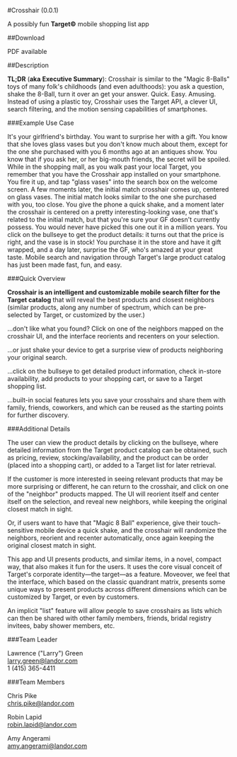 #Crosshair (0.0.1) 

A possibly fun **Target&copy;** mobile shopping list app

##Download

PDF available

##Description

**TL;DR** (__aka__ __Executive Summary__): Crosshair is similar to the "Magic 8-Balls" toys of many folk's childhoods (and even adulthoods): you ask a question, shake the 8-Ball, turn it over an get your answer. Quick. Easy. Amusing. Instead of using a plastic toy, Crosshair uses the Target API, a clever UI, search filtering, and the motion sensing capabilities of smartphones.

###Example Use Case

It's your girlfriend's birthday. You want to surprise her with a gift. You know that she loves glass vases but you don't know much about them, except for the one she purchased with you 6 months ago at an antiques show. You know that if you ask her, or her big-mouth friends, the secret will be spoiled. While in the shopping mall, as you walk past your local Target, you remember that you have the Crosshair app installed on your smartphone. You fire it up, and tap "glass vases" into the search box on the welcome screen. A few moments later, the initial match crosshair comes up, centered on glass vases. The initial match looks similar to the one she purchased with you, too close. You give the phone a quick shake, and a moment later the crosshair is centered on a pretty interesting-looking vase, one that's related to the initial match, but that you're sure your GF doesn't currently possess. You would never have picked this one out it in a million years. You click on the bullseye to get the product details: it turns out that the price is right, and the vase is in stock! You purchase it in the store and have it gift wrapped, and a day later, surprise the GF, who's amazed at your great taste. Mobile search and navigation through Target's large product catalog has just been made fast, fun, and easy.

###Quick Overview

**Crosshair is an intelligent and customizable mobile search filter for the Target catalog** that will reveal the best products and closest neighbors (similar products, along any number of spectrum, which can be pre-selected by Target, or customized by the user.)

...don't like what you found? Click on one of the neighbors mapped on the crosshair UI, and the interface reorients and recenters on your selection.

...or just shake your device to get a surprise view of products neighboring your original search.

...click on the bullseye to get detailed product information, check in-store availability, add products to your shopping cart, or save to a Target shopping list.

...built-in social features lets you save your crosshairs and share them with family, friends, coworkers, and which can be reused as the starting points for further discovery.

###Additional Details

The user can view the product details by clicking on the bullseye, where detailed information from the Target product catalog can be obtained, such as pricing, review, stocking/availability, and the product can be order (placed into a shopping cart), or added to a Target list for later retrieval.

If the customer is more interested in seeing relevant products that may be more surprising or different, he can return to the crosshair, and click on one of the "neighbor" products mapped. The UI will reorient itself and center itself on the selection, and reveal new neighbors, while keeping the original closest match in sight.

Or, if users want to have that "Magic 8 Ball" experience, give their touch-sensitive mobile device a quick shake, and the crosshair will randomize the neighbors, reorient and recenter automatically, once again keeping the original closest match in sight.

This app and UI presents products, and similar items, in a novel, compact way, that also makes it fun for the users. It uses the core visual conceit of Target's corporate identity—the target—as a feature. Moveover, we feel that the interface, which based on the classic quandrant matrix, presents some unique ways to present products across different dimensions which can be customized by Target, or even by customers.

An implicit "list" feature will allow people to save crosshairs as lists which can then be shared with other family members, friends, bridal registry invitees, baby shower members, etc.


###Team Leader

Lawrence ("Larry") Green  
larry.green@landor.com  
1 (415) 365-4411

###Team Members

Chris Pike  
chris.pike@landor.com

Robin Lapid  
robin.lapid@landor.com

Amy Angerami  
amy.angerami@landor.com
